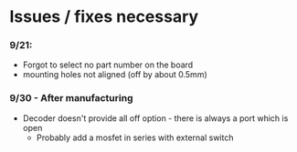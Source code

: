 # Issues / fixes necessary

### 9/21:
- Forgot to select no part number on the board 
- mounting holes not aligned (off by about 0.5mm)


### 9/30 - After manufacturing
- Decoder doesn't provide all off option - there is always a port which is open
  - Probably add a mosfet in series with external switch